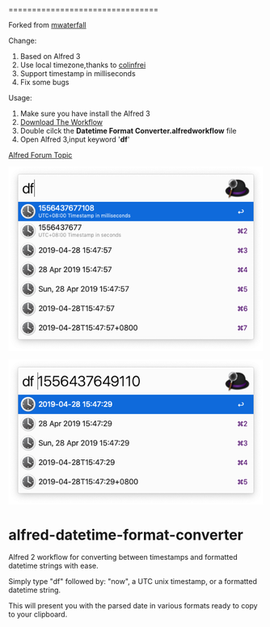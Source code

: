 
================================

Forked from [mwaterfall](https://github.com/mwaterfall/alfred-datetime-format-converter)

Change:

1. Based on Alfred 3
2. Use local timezone,thanks to [colinfrei](https://gist.github.com/colinfrei/ed0b34d2026092297456cceae5674977)
3. Support timestamp in milliseconds
4. Fix some bugs

Usage:
1. Make sure you have install the Alfred 3
2. [Download The Workflow](https://github.com/ACBingo/alfred-datetime-format-converter/blob/master/Datetime%20Format%20Converter.alfredworkflow)
3. Double cilck the **Datetime Format Converter.alfredworkflow** file
4. Open Alfred 3,input keyword '**df**'

[Alfred Forum Topic](http://www.alfredforum.com/topic/1558-datetime-format-converter-convert-between-unix-timestamps-and-datetime-strings/)

![Screenshot](images/1.png)

![Screenshot](images/2.png)

alfred-datetime-format-converter
================================

Alfred 2 workflow for converting between timestamps and formatted datetime strings with ease.

Simply type "df" followed by: "now", a UTC unix timestamp, or a formatted datetime string.

This will present you with the parsed date in various formats ready to copy to your clipboard.



